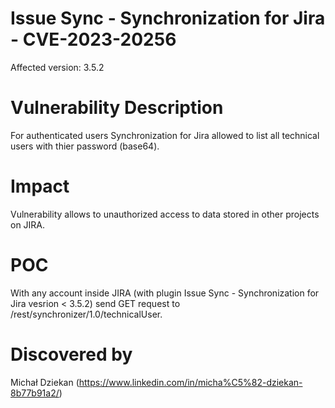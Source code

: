 # Issue Sync - Synchronization for Jira - CVE-2023-20256
Affected version: 3.5.2

# Vulnerability Description
For authenticated users Synchronization for Jira allowed to list all technical users with thier password (base64).

# Impact
Vulnerability allows to unauthorized access to data stored in other projects on JIRA.


# POC
With any account inside JIRA (with plugin Issue Sync - Synchronization for Jira vesrion < 3.5.2) send GET request to /rest/synchronizer/1.0/technicalUser. 

# Discovered by
Michał Dziekan (https://www.linkedin.com/in/micha%C5%82-dziekan-8b77b91a2/)
